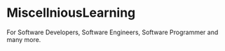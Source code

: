 # MiscellniousLearning
For Software Developers, Software Engineers, Software Programmer and many more.
